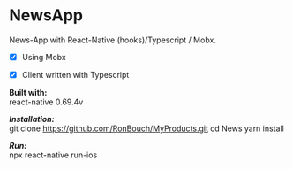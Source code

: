 # NewsApp
News-App with React-Native (hooks)/Typescript / Mobx.


- [x]  Using Mobx
- [x]  Client written with Typescript


__Built with:__  <br />
  react-native 0.69.4v

***Installation:***  <br />
  git clone https://github.com/RonBouch/MyProducts.git
  cd News
  yarn install   

***Run:***  <br />
  npx react-native run-ios      
